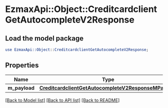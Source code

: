 # EzmaxApi::Object::CreditcardclientGetAutocompleteV2Response

## Load the model package
```perl
use EzmaxApi::Object::CreditcardclientGetAutocompleteV2Response;
```

## Properties
Name | Type | Description | Notes
------------ | ------------- | ------------- | -------------
**m_payload** | [**CreditcardclientGetAutocompleteV2ResponseMPayload**](CreditcardclientGetAutocompleteV2ResponseMPayload.md) |  | 

[[Back to Model list]](../README.md#documentation-for-models) [[Back to API list]](../README.md#documentation-for-api-endpoints) [[Back to README]](../README.md)


